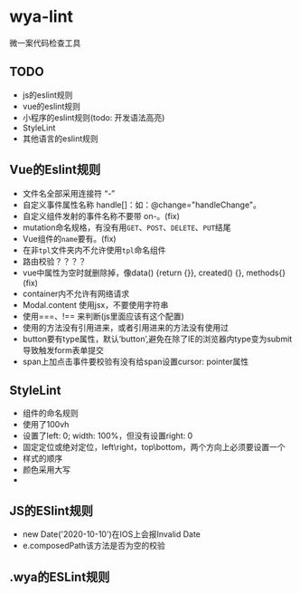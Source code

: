 # wya-lint
微一案代码检查工具

## TODO
+ js的eslint规则
+ vue的eslint规则
+ 小程序的eslint规则(todo: 开发语法高亮)
+ StyleLint
+ 其他语言的eslint规则

## Vue的Eslint规则
- 文件名全部采用连接符 “-”
- 自定义事件属性名称 handle[]：如：@change="handleChange"。
- 自定义组件发射的事件名称不要带 on-。(fix)
- mutation命名规格，有没有用`GET`、`POST`、`DELETE`、`PUT`结尾
- Vue组件的`name`要有。(fix)
- 在非`tpl`文件夹内不允许使用`tpl`命名组件
- 路由校验？？？？
- vue中属性为空时就删除掉，像data() {return {}}, created() {}, methods{} (fix)
- container内不允许有网络请求
- Modal.content 使用jsx，不要使用字符串
- 使用===、!== 来判断(js里面应该有这个配置)
- 使用的方法没有引用进来，或者引用进来的方法没有使用过
- button要有type属性，默认‘button’,避免在除了IE的浏览器内type变为submit导致触发form表单提交
- span上加点击事件要校验有没有给span设置cursor: pointer属性


## StyleLint
- 组件的命名规则
- 使用了100vh
- 设置了left: 0; width: 100%，但没有设置right: 0
- 固定定位或绝对定位，left\right，top\bottom，两个方向上必须要设置一个
- 样式的顺序
- 颜色采用大写
- 


## JS的ESlint规则
- new Date('2020-10-10')在IOS上会报Invalid Date
- e.composedPath该方法是否为空的校验

## .wya的ESLint规则

